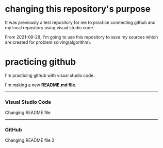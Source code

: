 # changing this repository's purpose

It was previously a test repository for me to practice connecting github and my local repository using visual studio code. 

From 2021-09-28, I'm going to use this repository to save my sources which are created for problem solving(algorithm).

# practicing github

I'm practicing github with visual studio code.



I'm making a new **README.md file**.

-----------------------------------------------------

### Visual Studio Code

Changing README file

-----------------------------------------------------

### GitHub

Changing README file 2
